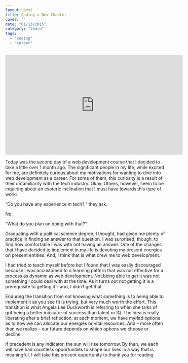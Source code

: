 ```yaml
---
layout: post
title: Coding a New Chapter
cover: ""
date: "01/13/2015"
category: "learn"
tags:
  - "coding"
  - "career"
---
```


<iframe width="560" height="315" src="https://www.youtube.com/embed/H14bBuluwB8" frameborder="0" allowfullscreen></iframe>

Today was the second day of a web development course that I decided to take a little over 1 month ago. The significant people in my life, while excited for me, are definitely curious about my motivations for wanting to dive into web development as a career. For some of them, this curiosity is a result of their unfamiliarity with the tech industry. Okay. Others, however, seem to be inquiring about an esoteric inclination that I must have towards this type of work:

“Do you have any experience in tech?,” they ask.

No.

“What do you plan on doing with that?”

Graduating with a political science degree, I thought, had given me plenty of practice in finding an answer to that question. I was surprised, though, to find how comfortable I was with not having an answer. One of the changes that I have decided to implement in my life is devoting my present energies on present entities. And, I think that is what drew me to web development.

I had tried to teach myself before but I found that I was easily discouraged because I was accustomed to a learning pattern that was not effective for a process as dynamic as web development. Not being able to get it was not something I could deal with at the time. As it turns out not getting it is a prerequisite to getting it – and, I didn’t get that.

Enduring the transition from not knowing what something is to being able to implement it as you see fit is trying, but very much worth the effort. This transition is what Angela Lee Duckworth is referring to when she talks of grit being a better indicator of success than talent or IQ. The idea is really liberating after a brief reflection; at each moment, we have myriad options as to how we can allocate our energies or vital resources. And – more often than we realize – our future depends on which options we choose or decline.

If precedent is any indicator, the sun will rise tomorrow. By then, we each will have had countless opportunities to shape our lives in a way that is meaningful. I will take this present opportunity to thank you for reading.
